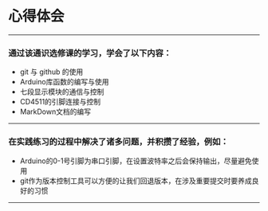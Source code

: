 # 心得体会
---
### 通过该通识选修课的学习，学会了以下内容：
   * git 与 github 的使用
   * Arduino库函数的编写与使用
   * 七段显示模块的通信与控制
   * CD4511的引脚连接与控制
   * MarkDown文档的编写
   ---

### 在实践练习的过程中解决了诸多问题，并积攒了经验，例如：
   * Arduino的0-1号引脚为串口引脚，在设置波特率之后会保持输出，尽量避免使用
   * git作为版本控制工具可以方便的让我们回退版本，在涉及重要提交时要养成良好的习惯
---
